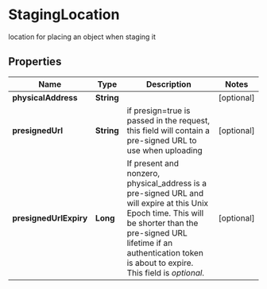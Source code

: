 

# StagingLocation

location for placing an object when staging it

## Properties

| Name | Type | Description | Notes |
|------------ | ------------- | ------------- | -------------|
|**physicalAddress** | **String** |  |  [optional] |
|**presignedUrl** | **String** | if presign&#x3D;true is passed in the request, this field will contain a pre-signed URL to use when uploading |  [optional] |
|**presignedUrlExpiry** | **Long** | If present and nonzero, physical_address is a pre-signed URL and will expire at this Unix Epoch time.  This will be shorter than the pre-signed URL lifetime if an authentication token is about to expire.  This field is *optional*.  |  [optional] |



